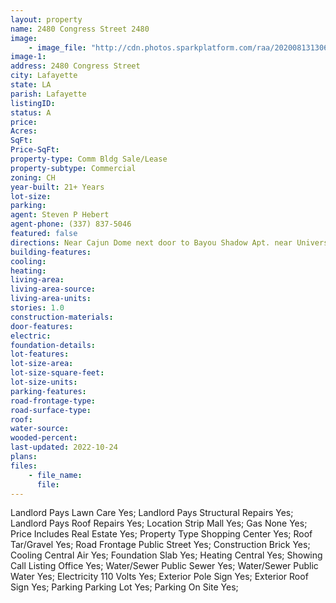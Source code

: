```yaml
---
layout: property
name: 2480 Congress Street 2480
image:
    - image_file: "http://cdn.photos.sparkplatform.com/raa/20200813130649530631000000.jpg"
image-1:
address: 2480 Congress Street
city: Lafayette
state: LA
parish: Lafayette
listingID: 
status: A
price: 
Acres: 
SqFt: 
Price-SqFt: 
property-type: Comm Bldg Sale/Lease
property-subtype: Commercial
zoning: CH
year-built: 21+ Years
lot-size: 
parking: 
agent: Steven P Hebert
agent-phone: (337) 837-5046
featured: false
directions: Near Cajun Dome next door to Bayou Shadow Apt. near University Apartments & Rouses
building-features: 
cooling: 
heating: 
living-area: 
living-area-source: 
living-area-units: 
stories: 1.0
construction-materials: 
door-features: 
electric: 
foundation-details: 
lot-features: 
lot-size-area: 
lot-size-square-feet: 
lot-size-units: 
parking-features: 
road-frontage-type: 
road-surface-type: 
roof: 
water-source: 
wooded-percent: 
last-updated: 2022-10-24
plans: 
files:
    - file_name:
      file:
---
```

Landlord Pays	Lawn Care	Yes;
Landlord Pays	Structural Repairs	Yes;
Landlord Pays	Roof Repairs	Yes;
Location	Strip Mall	Yes;
Gas	None	Yes;
Price Includes	Real Estate	Yes;
Property Type	Shopping Center	Yes;
Roof	Tar/Gravel	Yes;
Road Frontage	Public Street	Yes;
Construction	Brick	Yes;
Cooling	Central Air	Yes;
Foundation	Slab	Yes;
Heating	Central	Yes;
Showing	Call Listing Office	Yes;
Water/Sewer	Public Sewer	Yes;
Water/Sewer	Public Water	Yes;
Electricity	110 Volts	Yes;
Exterior	Pole Sign	Yes;
Exterior	Roof Sign	Yes;
Parking	Parking Lot	Yes;
Parking	On Site	Yes;

